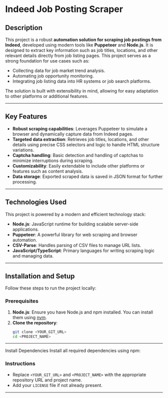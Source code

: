 # Indeed Job Posting Scraper

## Description

This project is a robust **automation solution for scraping job postings from Indeed**, developed using modern tools like **Puppeteer** and **Node.js**. It is designed to extract key information such as job titles, locations, and other relevant details directly from job listing pages. This project serves as a strong foundation for use cases such as:

- Collecting data for job market trend analysis.
- Automating job opportunity monitoring.
- Integrating job listing data into HR systems or job search platforms.

The solution is built with extensibility in mind, allowing for easy adaptation to other platforms or additional features.

---

## Key Features

- **Robust scraping capabilities**: Leverages Puppeteer to simulate a browser and dynamically capture data from Indeed pages.
- **Targeted data extraction**: Retrieves job titles, locations, and other details using precise CSS selectors and logic to handle HTML structure variations.
- **Captcha handling**: Basic detection and handling of captchas to minimize interruptions during scraping.
- **Customizability**: Easily extendable to include other platforms or features such as content analysis.
- **Data storage**: Exported scraped data is saved in JSON format for further processing.

---

## Technologies Used

This project is powered by a modern and efficient technology stack:

- **Node.js**: JavaScript runtime for building scalable server-side applications.
- **Puppeteer**: A powerful library for web scraping and browser automation.
- **CSV-Parse**: Handles parsing of CSV files to manage URL lists.
- **JavaScript/TypeScript**: Primary languages for writing scraping logic and managing data.

---

## Installation and Setup

Follow these steps to run the project locally:

### Prerequisites

1. **Node.js**: Ensure you have Node.js and npm installed. You can install them using [nvm](https://github.com/nvm-sh/nvm#installing-and-updating).
2. **Clone the repository**:
   ```bash
   git clone <YOUR_GIT_URL>
   cd <PROJECT_NAME>

---  
Install Dependencies
Install all required dependencies using npm:
### Instructions
- Replace `<YOUR_GIT_URL>` and `<PROJECT_NAME>` with the appropriate repository URL and project name.
- Add your `LICENSE` file if not already present.

---
